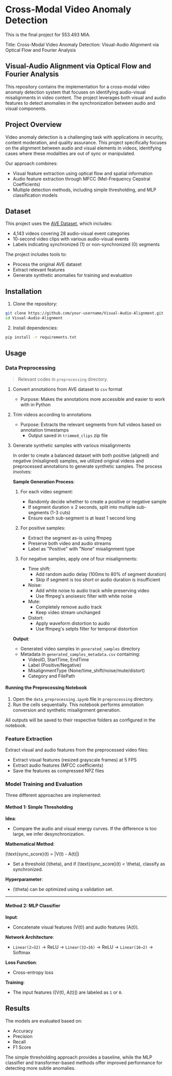 # Cross-Modal Video Anomaly Detection

This is the final project for 553.493 MIA.

Title: Cross-Modal Video Anomaly Detection: Visual-Audio Alignment via Optical Flow and Fourier Analysis


## Visual-Audio Alignment via Optical Flow and Fourier Analysis

This repository contains the implementation for a cross-modal video anomaly detection system that focuses on identifying audio-visual misalignments in video content. The project leverages both visual and audio features to detect anomalies in the synchronization between audio and visual components.

## Project Overview

Video anomaly detection is a challenging task with applications in security, content moderation, and quality assurance. This project specifically focuses on the alignment between audio and visual elements in videos, identifying cases where these modalities are out of sync or manipulated.

Our approach combines:
- Visual feature extraction using optical flow and spatial information
- Audio feature extraction through MFCC (Mel-Frequency Cepstral Coefficients)
- Multiple detection methods, including simple thresholding, and MLP classification models

## Dataset

This project uses the [AVE Dataset](https://sites.google.com/view/audiovisualresearch), which includes:
- 4,143 videos covering 28 audio-visual event categories
- 10-second video clips with various audio-visual events
- Labels indicating synchronized (1) or non-synchronized (0) segments

The project includes tools to:
- Process the original AVE dataset
- Extract relevant features
- Generate synthetic anomalies for training and evaluation

## Installation

1. Clone the repository:
```bash
git clone https://github.com/your-username/Visual-Audio-Alignment.git
cd Visual-Audio-Alignment
```

2. Install dependencies:
```bash
pip install -r requirements.txt
```


## Usage

### Data Preprocessing
> Relevant codes in `preprocessing` directory.

1. Convert annotations from AVE dataset to `csv` format
   - Purpose: Makes the annotations more accessible and easier to work with in Python

2. Trim videos according to annotations
   - Purpose: Extracts the relevant segments from full videos based on annotation timestamps
     - Output saved in `trimmed_clips` zip file

3. Generate synthetic samples with various misalignments

    In order to create a balanced dataset with both positive (aligned) and negative (misaligned) samples, we utilized original videos and preprocessed annotations to generate synthetic samples. The process involves:

    **Sample Generation Process**:
    1. For each video segment:
       - Randomly decide whether to create a positive or negative sample
       - If segment duration ≥ 2 seconds, split into multiple sub-segments (1-3 cuts)
       - Ensure each sub-segment is at least 1 second long
    
    2. For positive samples:
       - Extract the segment as-is using ffmpeg
       - Preserve both video and audio streams
       - Label as "Positive" with "None" misalignment type
    
    3. For negative samples, apply one of four misalignments:
       - Time shift: 
         * Add random audio delay (100ms to 80% of segment duration)
         * Skip if segment is too short or audio duration is insufficient
       - Noise:
         * Add white noise to audio track while preserving video
         * Use ffmpeg's anoisesrc filter with white noise
       - Mute:
         * Completely remove audio track
         * Keep video stream unchanged
       - Distort:
         * Apply waveform distortion to audio
         * Use ffmpeg's setpts filter for temporal distortion
    
    **Output**:
    - Generated video samples in `generated_samples` directory
    - Metadata in `generated_samples_metadata.csv` containing:
      * VideoID, StartTime, EndTime
      * Label (Positive/Negative)
      * MisalignmentType (None/time_shift/noise/mute/distort)
      * Category and FilePath

#### Running the Preprocessing Notebook

1. Open the `data_preprocessing.ipynb` file in `preprocessing` directory.
2. Run the cells sequentially. This notebook performs annotation conversion and synthetic misalignment generation.

All outputs will be saved to their respective folders as configured in the notebook.

### Feature Extraction

Extract visual and audio features from the preprocessed video files:
- Extract visual features (resized grayscale frames) at 5 FPS
- Extract audio features (MFCC coefficients) 
- Save the features as compressed NPZ files

### Model Training and Evaluation

Three different approaches are implemented:

#### Method 1: Simple Thresholding

**Idea**:
- Compare the audio and visual energy curves. If the difference is too large, we infer desynchronization.

**Mathematical Method**:

\(\text{sync\_score}(t) = |V(t) - A(t)|\)

- Set a threshold \(\theta\), and if \(\text{sync\_score}(t) < \theta\), classify as synchronized.
 
**Hyperparameter**:
- \(\theta\) can be optimized using a validation set.

---

#### Method 2: MLP Classifier

**Input**:
- Concatenate visual features \(V(t)\) and audio features \(A(t)\).

**Network Architecture**:
- `Linear(2→32)` → ReLU → `Linear(32→16)` → ReLU → `Linear(16→2)` → Softmax

**Loss Function**:
- Cross-entropy loss

**Training**:
- The input features \([V(t), A(t)]\) are labeled as `1` or `0`.


## Results

The models are evaluated based on:
- Accuracy
- Precision
- Recall
- F1 Score

The simple thresholding approach provides a baseline, while the MLP classifier and transformer-based methods offer improved performance for detecting more subtle anomalies.

